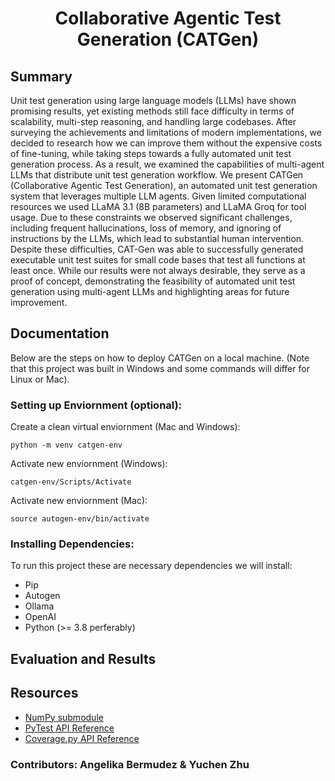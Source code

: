 # <p style="text-align: center;">**C**ollaborative **A**gentic **T**est Generation (CATGen)</p>

## Summary
Unit test generation using large language models (LLMs) have shown promising results, yet existing methods still face difficulty in terms of scalability, multi-step reasoning, and handling large codebases.  After surveying the achievements and limitations of modern implementations, we decided to research how we can improve them without the expensive costs of fine-tuning, while taking steps towards a fully automated unit test generation process. As a result, we examined the capabilities of multi-agent LLMs that distribute unit test generation workflow. We present CATGen (Collaborative Agentic Test Generation), an automated unit test generation system that leverages multiple LLM agents. Given limited computational resources we used LLaMA 3.1 (8B parameters) and LLaMA Groq for tool usage. Due to these constraints we observed significant challenges, including frequent hallucinations, loss of memory, and ignoring of instructions by the LLMs, which lead to substantial human intervention. Despite these difficulties, CAT-Gen was able to successfully generated executable unit test suites for small code bases that test all functions at least once. While our results were not always desirable, they serve as a proof of concept, demonstrating the feasibility of automated unit test generation using multi-agent LLMs and highlighting areas for future improvement.

## Documentation
Below are the steps on how to deploy CATGen on a local machine. (Note that this project was built in Windows and some commands will differ for Linux or Mac).
### Setting up Enviornment (optional):
Create a clean virtual enviornment (Mac and Windows):
```
python -m venv catgen-env
```
Activate new enviornment (Windows):
```
catgen-env/Scripts/Activate
```
Activate new enviornment (Mac):
```
source autogen-env/bin/activate
```
### Installing Dependencies:
To run this project these are necessary dependencies we will install:
* Pip
* Autogen 
* Ollama
* OpenAI
* Python (>= 3.8 perferably)

## Evaluation and Results


## Resources
* [NumPy submodule](https://numpy.org/doc/2.2/dev/index.html)
* [PyTest API Reference](https://docs.pytest.org/en/7.1.x/reference/reference.html)
* [Coverage.py API Reference](https://coverage.readthedocs.io/en/latest/api.html)

### Contributors: Angelika Bermudez & Yuchen Zhu



